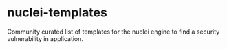 # nuclei-templates
Community curated list of templates for the nuclei engine to find a security vulnerability in application.
